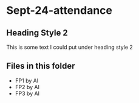 # Sept-24-attendance

## Heading Style 2 
This is some text I could put under heading style 2

## Files in this folder 
- FP1 by AI 
- FP2 by AI
- FP3 by AI